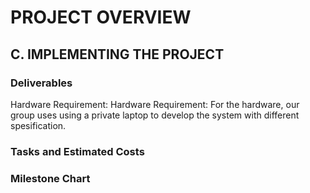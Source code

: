 # PROJECT OVERVIEW

## C. IMPLEMENTING THE PROJECT

### Deliverables

Hardware Requirement: Hardware Requirement: For the hardware, our group uses using a private laptop to develop the system with different spesification.

### Tasks and Estimated Costs

### Milestone Chart
